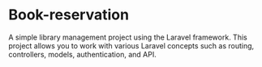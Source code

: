 # Book-reservation
A simple library management project using the Laravel framework. This project allows you to work with various Laravel concepts such as routing, controllers, models, authentication, and API.
